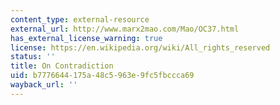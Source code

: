 ```yaml
---
content_type: external-resource
external_url: http://www.marx2mao.com/Mao/OC37.html
has_external_license_warning: true
license: https://en.wikipedia.org/wiki/All_rights_reserved
status: ''
title: On Contradiction
uid: b7776644-175a-48c5-963e-9fc5fbccca69
wayback_url: ''
---
```

